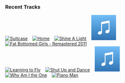 ### Recent Tracks
[<img src='https://lastfm.freetls.fastly.net/i/u/300x300/1b68128d0cbc4d9f95acfcf2fa190c54.png' width='16%' height='16%' alt='Suitcase'>](https://www.last.fm/music/the%2bnew%2belectric%2bsound/_/suitcase)&nbsp;&nbsp;&nbsp;&nbsp;[<img src='https://lastfm.freetls.fastly.net/i/u/300x300/ec17718328664ea48ea93e63794bc352.png' width='16%' height='16%' alt='Home'>](https://www.last.fm/music/edward%2bsharpe%2b%2526%2bthe%2bmagnetic%2bzeros/_/home)&nbsp;&nbsp;&nbsp;&nbsp;[<img src='https://lastfm.freetls.fastly.net/i/u/300x300/2cb83a92b6de258d818a9f7fff0de110.png' width='16%' height='16%' alt='Shine A Light'>](https://www.last.fm/music/banners/_/shine%2ba%2blight)&nbsp;&nbsp;&nbsp;&nbsp;[<img src='https://github.com/atfinke/atfinke/blob/master/placeholder.jpeg?raw=true' width='16%' height='16%' alt='Still New York'>](https://www.last.fm/music/max/_/still%2bnew%2byork)&nbsp;&nbsp;&nbsp;&nbsp;[<img src='https://lastfm.freetls.fastly.net/i/u/300x300/ec489dfc17f8f6b4d440787746debe01.png' width='16%' height='16%' alt='Fat Bottomed Girls - Remastered 2011'>](https://www.last.fm/music/queen/_/fat%2bbottomed%2bgirls%2b-%2bremastered%2b2011)&nbsp;&nbsp;&nbsp;&nbsp;<br>[<img src='https://lastfm.freetls.fastly.net/i/u/300x300/05600d9c77a9288add89fac53d3482e7.png' width='16%' height='16%' alt='Learning to Fly'>](https://www.last.fm/music/tom%2bpetty%2band%2bthe%2bheartbreakers/_/learning%2bto%2bfly)&nbsp;&nbsp;&nbsp;&nbsp;[<img src='https://lastfm.freetls.fastly.net/i/u/300x300/b7481835f296f9cf0a34777e9b9a3f5c.png' width='16%' height='16%' alt='Shut Up and Dance'>](https://www.last.fm/music/walk%2bthe%2bmoon/_/shut%2bup%2band%2bdance)&nbsp;&nbsp;&nbsp;&nbsp;[<img src='https://github.com/atfinke/atfinke/blob/master/placeholder.jpeg?raw=true' width='16%' height='16%' alt='Peach'>](https://www.last.fm/music/broods/_/peach)&nbsp;&nbsp;&nbsp;&nbsp;[<img src='https://lastfm.freetls.fastly.net/i/u/300x300/23c8bf46a0794deeb989fb2edd8b1e76.png' width='16%' height='16%' alt='Why Am I the One'>](https://www.last.fm/music/fun./_/why%2bam%2bi%2bthe%2bone)&nbsp;&nbsp;&nbsp;&nbsp;[<img src='https://lastfm.freetls.fastly.net/i/u/300x300/54b37d139a3e4656817f66e794492302.png' width='16%' height='16%' alt='Piano Man'>](https://www.last.fm/music/billy%2bjoel/_/piano%2bman)&nbsp;&nbsp;&nbsp;&nbsp;<br>